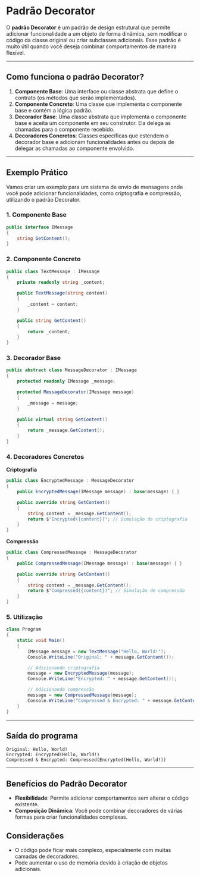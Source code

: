 # Padrão Decorator

O **padrão Decorator** é um padrão de design estrutural que permite adicionar funcionalidade a um objeto de forma dinâmica, sem modificar o código da classe original ou criar subclasses adicionais. Esse padrão é muito útil quando você deseja combinar comportamentos de maneira flexível.

---

## Como funciona o padrão Decorator?

1. **Componente Base**: Uma interface ou classe abstrata que define o contrato (os métodos que serão implementados).
2. **Componente Concreto**: Uma classe que implementa o componente base e contém a lógica padrão.
3. **Decorador Base**: Uma classe abstrata que implementa o componente base e aceita um componente em seu construtor. Ela delega as chamadas para o componente recebido.
4. **Decoradores Concretos**: Classes específicas que estendem o decorador base e adicionam funcionalidades antes ou depois de delegar as chamadas ao componente envolvido.

---

## Exemplo Prático

Vamos criar um exemplo para um sistema de envio de mensagens onde você pode adicionar funcionalidades, como criptografia e compressão, utilizando o padrão Decorator.

### 1. Componente Base
```csharp
public interface IMessage
{
    string GetContent();
}
```

### 2. Componente Concreto
```csharp
public class TextMessage : IMessage
{
    private readonly string _content;

    public TextMessage(string content)
    {
        _content = content;
    }

    public string GetContent()
    {
        return _content;
    }
}
```

### 3. Decorador Base
```csharp
public abstract class MessageDecorator : IMessage
{
    protected readonly IMessage _message;

    protected MessageDecorator(IMessage message)
    {
        _message = message;
    }

    public virtual string GetContent()
    {
        return _message.GetContent();
    }
}
```

### 4. Decoradores Concretos

**Criptografia**
```csharp
public class EncryptedMessage : MessageDecorator
{
    public EncryptedMessage(IMessage message) : base(message) { }

    public override string GetContent()
    {
        string content = _message.GetContent();
        return $"Encrypted({content})"; // Simulação de criptografia
    }
}
```

**Compressão**
```csharp
public class CompressedMessage : MessageDecorator
{
    public CompressedMessage(IMessage message) : base(message) { }

    public override string GetContent()
    {
        string content = _message.GetContent();
        return $"Compressed({content})"; // Simulação de compressão
    }
}
```

### 5. Utilização
```csharp
class Program
{
    static void Main()
    {
        IMessage message = new TextMessage("Hello, World!");
        Console.WriteLine("Original: " + message.GetContent());

        // Adicionando criptografia
        message = new EncryptedMessage(message);
        Console.WriteLine("Encrypted: " + message.GetContent());

        // Adicionando compressão
        message = new CompressedMessage(message);
        Console.WriteLine("Compressed & Encrypted: " + message.GetContent());
    }
}
```

---

## Saída do programa
```
Original: Hello, World!
Encrypted: Encrypted(Hello, World!)
Compressed & Encrypted: Compressed(Encrypted(Hello, World!))
```

---

## Benefícios do Padrão Decorator

- **Flexibilidade**: Permite adicionar comportamentos sem alterar o código existente.
- **Composição Dinâmica**: Você pode combinar decoradores de várias formas para criar funcionalidades complexas.

## Considerações

- O código pode ficar mais complexo, especialmente com muitas camadas de decoradores.
- Pode aumentar o uso de memória devido à criação de objetos adicionais.
